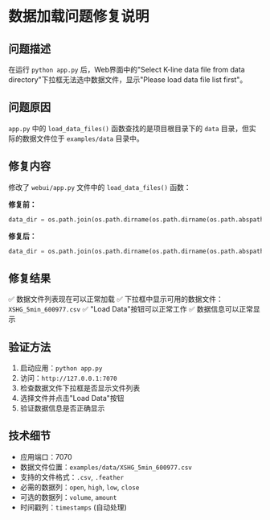 # 数据加载问题修复说明

## 问题描述
在运行 `python app.py` 后，Web界面中的"Select K-line data file from data directory"下拉框无法选中数据文件，显示"Please load data file list first"。

## 问题原因
`app.py` 中的 `load_data_files()` 函数查找的是项目根目录下的 `data` 目录，但实际的数据文件位于 `examples/data` 目录中。

## 修复内容
修改了 `webui/app.py` 文件中的 `load_data_files()` 函数：

**修复前：**
```python
data_dir = os.path.join(os.path.dirname(os.path.dirname(os.path.abspath(__file__))), 'data')
```

**修复后：**
```python
data_dir = os.path.join(os.path.dirname(os.path.dirname(os.path.abspath(__file__))), 'examples', 'data')
```

## 修复结果
✅ 数据文件列表现在可以正常加载
✅ 下拉框中显示可用的数据文件：`XSHG_5min_600977.csv`
✅ "Load Data"按钮可以正常工作
✅ 数据信息可以正常显示

## 验证方法
1. 启动应用：`python app.py`
2. 访问：`http://127.0.0.1:7070`
3. 检查数据文件下拉框是否显示文件列表
4. 选择文件并点击"Load Data"按钮
5. 验证数据信息是否正确显示

## 技术细节
- 应用端口：7070
- 数据文件位置：`examples/data/XSHG_5min_600977.csv`
- 支持的文件格式：`.csv`, `.feather`
- 必需的数据列：`open`, `high`, `low`, `close`
- 可选的数据列：`volume`, `amount`
- 时间戳列：`timestamps` (自动处理) 